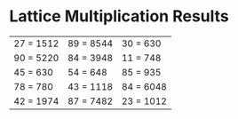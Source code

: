 # Lattice Multiplication Results

|   |   |   |
|---|---|---|
| 27 = 1512 | 89 = 8544 | 30 = 630 |
| 90 = 5220 | 84 = 3948 | 11 = 748 |
| 45 = 630 | 54 = 648 | 85 = 935 |
| 78 = 780 | 43 = 1118 | 84 = 6048 |
| 42 = 1974 | 87 = 7482 | 23 = 1012 |
